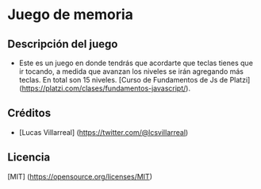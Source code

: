 # Juego de memoria

## Descripción del juego
- Este es un juego en donde tendrás que acordarte que teclas tienes que ir tocando, a medida
que avanzan los niveles se irán agregando más teclas. En total son 15 niveles. [Curso de Fundamentos de Js de Platzi] (https://platzi.com/clases/fundamentos-javascript/).

## Créditos

- [Lucas Villarreal] (https://twitter.com/@lcsvillarreal)

## Licencia

[MIT] (https://opensource.org/licenses/MIT)
